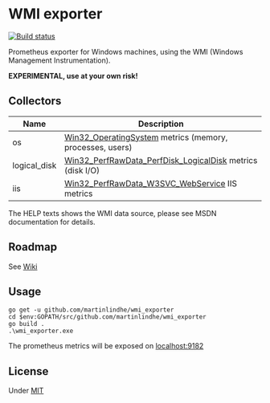 # WMI exporter

[![Build status](https://ci.appveyor.com/api/projects/status/ljwan71as6pf2joe?svg=true)](https://ci.appveyor.com/project/martinlindhe/wmi-exporter)

Prometheus exporter for Windows machines, using the WMI (Windows Management Instrumentation).

**EXPERIMENTAL, use at your own risk!**


## Collectors

Name     | Description
---------|-------------
os | [Win32_OperatingSystem](https://msdn.microsoft.com/en-us/library/aa394239) metrics (memory, processes, users)
logical_disk | [Win32_PerfRawData_PerfDisk_LogicalDisk](https://msdn.microsoft.com/en-us/windows/hardware/aa394307(v=vs.71)) metrics (disk I/O)
iis | [Win32_PerfRawData_W3SVC_WebService](https://msdn.microsoft.com/en-us/library/aa394345) IIS metrics

The HELP texts shows the WMI data source, please see MSDN documentation for details.


## Roadmap

See [Wiki](https://github.com/martinlindhe/wmi_exporter/wiki/TODO)


## Usage

    go get -u github.com/martinlindhe/wmi_exporter
    cd $env:GOPATH/src/github.com/martinlindhe/wmi_exporter
    go build .
    .\wmi_exporter.exe

The prometheus metrics will be exposed on [localhost:9182](http://localhost:9182)


## License

Under [MIT](LICENSE)
